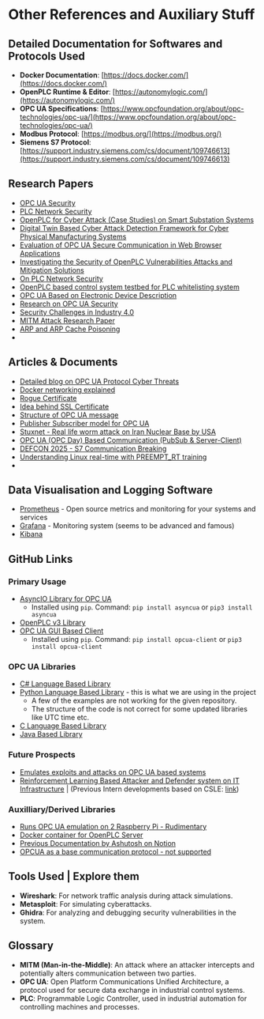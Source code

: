 # Other References and Auxiliary Stuff

## Detailed Documentation for Softwares and Protocols Used

- **Docker Documentation**: [https://docs.docker.com/](https://docs.docker.com/)
- **OpenPLC Runtime & Editor**: [https://autonomylogic.com/](https://autonomylogic.com/)
- **OPC UA Specifications**: [https://www.opcfoundation.org/about/opc-technologies/opc-ua/](https://www.opcfoundation.org/about/opc-technologies/opc-ua/)
- **Modbus Protocol**: [https://modbus.org/](https://modbus.org/)
- **Siemens S7 Protocol**: [https://support.industry.siemens.com/cs/document/109746613](https://support.industry.siemens.com/cs/document/109746613)

## Research Papers
- [OPC UA Security](https://ieeexplore.ieee.org/stamp/stamp.jsp?tp=&arnumber=5514836)
- [PLC Network Security](https://doi.org/10.1016/j.ijcip.2018.05.004)
- [OpenPLC for Cyber Attack (Case Studies) on Smart Substation Systems](./assets/research-papers/Compatible_OpenPLC.pdf)
- [Digital Twin Based Cyber Attack Detection Framework for Cyber Physical Manufacturing Systems](./assets/research-papers/Digital_Twin-Based_Cyber-Attack_Detection_Framework_for_Cyber-Physical_Manufacturing_Systems.pdf)
- [Evaluation of OPC UA Secure Communication in Web Browser Applications](./assets/research-papers/Evaluation_of_OPC_UA_secure_communication_in_web_browser_applications.pdf)
- [Investigating the Security of OpenPLC Vulnerabilities Attacks and Mitigation Solutions](./assets/research-papers/Investigating_the_Security_of_OpenPLC_Vulnerabilities_Attacks_and_Mitigation_Solutions.pdf)
- [On PLC Network Security](/assets/research-papers/On_plc_network_sec.pdf)
- [OpenPLC based control system testbed for PLC whitelisting system](./assets/research-papers/OpenPLC.pdf)
- [OPC UA Based on Electronic Device Description](./assets/research-papers/Research_on_OPC_UA_based_on_electronic_device_description.pdf)
- [Research on OPC UA Security](./assets/research-papers/Research_on_OPC_UA_security.pdf)
- [Security Challenges in Industry 4.0](./assets/research-papers/security_challenges_in_industry_4.pdf)
- [MITM Attack Research Paper](./assets/research-papers/mitm-attack-research-paper.pdf)
- [ARP and ARP Cache Poisoning](./assets/research-papers/electronics-08-01095-v2.pdf)
- 

## Articles & Documents
- [Detailed blog on OPC UA Protocol Cyber Threats](https://www.txone.com/blog/opc-ua-protocol-cyber-threats/)
- [Docker networking explained](https://indumathimanivannan.medium.com/docker-network-modes-explained-bridge-host-and-overlay-comparisons-d691857f9d30)
- [Rogue Certificate](https://www.thesslstore.com/blog/what-is-a-rogue-certificate/)
- [Idea behind SSL Certificate](https://aws.amazon.com/what-is/ssl-certificate/)
- [Structure of OPC UA message](https://reference.opcfoundation.org/Core/Part6/v105/docs/7.1.2)
- [Publisher Subscriber model for OPC UA](https://prosysopc.com/blog/opc-ua-pubsub-explained/)
- [Stuxnet - Real life worm attack on Iran Nuclear Base by USA](https://www.trellix.com/en-in/security-awareness/ransomware/what-is-stuxnet/)
- [OPC UA (OPC Day) Based Communication (PubSub & Server-Client)](./assets/research-papers/13_opc_day.pdf)
- [DEFCON 2025 - S7 Communication Breaking](./assets/research-papers/DEFCON-2025.pdf)
- [Understanding Linux real-time with PREEMPT_RT training](./assets/research-papers/preempt-rt-slides.pdf)
- 

## Data Visualisation and Logging Software
- [Prometheus](https://prometheus.io/) - Open source metrics and monitoring for your systems and services
- [Grafana](https://grafana.com/) - Monitoring system (seems to be advanced and famous)
- [Kibana](https://www.elastic.co/kibana)

## GitHub Links

### Primary Usage
- [AsyncIO Library for OPC UA](https://github.com/FreeOpcUa/opcua-asyncio)
  - Installed using `pip`. Command: `pip install asyncua` or `pip3 install asyncua`
- [OpenPLC v3 Library](https://github.com/thiagoralves/OpenPLC_v3)
- [OPC UA GUI Based Client](https://github.com/FreeOpcUa/opcua-client-gui)
  - Installed using `pip`. Command: `pip install opcua-client` or `pip3 install opcua-client`
### OPC UA Libraries
- [C# Language Based Library](https://github.com/OPCFoundation/UA-.NETStandard)
- [Python Language Based Library](https://github.com/FreeOpcUa/python-opcua) - this is what we are using in the project
  - A few of the examples are not working for the given repository.
  - The structure of the code is not correct for some updated libraries like UTC time etc.
- [C Language Based Library](https://open62541.org/)
- [Java Based Library](https://github.com/eclipse/milo)
### Future Prospects
- [Emulates exploits and attacks on OPC UA based systems](https://github.com/claroty/opcua-exploit-framework)
- [Reinforcement Learning Based Attacker and Defender system on IT Infrastructure](https://github.com/Limmen/csle) | (Previous Intern developments based on CSLE: [link](https://github.com/Artifex2002/csle))
### Auxilliary/Derived Libraries
- [Runs OPC UA emulation on 2 Raspberry Pi - Rudimentary](https://github.com/FHatCSW/OPCUA-Sample)
- [Docker container for OpenPLC Server](https://github.com/jpaffrath/docker-openplc)
- [Previous Documentation by Ashutosh on Notion](https://www.notion.so/e179a310d01c4af39e249d1d50d2935c?v=b8f2151dcac7432aa148bf22530eabf1)
- [OPCUA as a base communication protocol - not supported](https://github.com/andiburger/OpenPLC_v3_Opcua)

## Tools Used | Explore them

- **Wireshark**: For network traffic analysis during attack simulations.
- **Metasploit**: For simulating cyberattacks.
- **Ghidra**: For analyzing and debugging security vulnerabilities in the system.

## Glossary

- **MITM (Man-in-the-Middle)**: An attack where an attacker intercepts and potentially alters communication between two parties.
- **OPC UA**: Open Platform Communications Unified Architecture, a protocol used for secure data exchange in industrial control systems.
- **PLC**: Programmable Logic Controller, used in industrial automation for controlling machines and processes.
